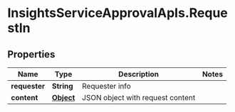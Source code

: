 # InsightsServiceApprovalApIs.RequestIn

## Properties
Name | Type | Description | Notes
------------ | ------------- | ------------- | -------------
**requester** | **String** | Requester info | 
**content** | [**Object**](.md) | JSON object with request content | 


